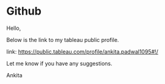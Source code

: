 # Github
Hello,

Below is the link to my tableau public profile. 

link: https://public.tableau.com/profile/ankita.padwal1095#!/ 

Let me know if you have any suggestions. 

Ankita 
